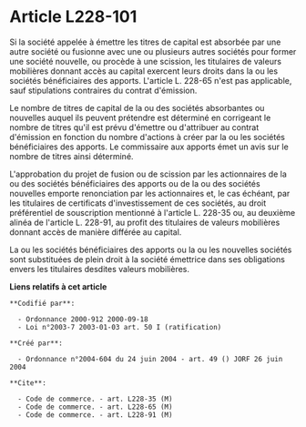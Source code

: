 # Article L228-101

Si la société appelée à émettre les titres de capital est absorbée par une autre société ou fusionne avec une ou plusieurs
autres sociétés pour former une société nouvelle, ou procède à une scission, les titulaires de valeurs mobilières donnant
accès au capital exercent leurs droits dans la ou les sociétés bénéficiaires des apports. L'article L. 228-65 n'est pas
applicable, sauf stipulations contraires du contrat d'émission.

Le nombre de titres de capital de la ou des sociétés absorbantes ou nouvelles auquel ils peuvent prétendre est déterminé en
corrigeant le nombre de titres qu'il est prévu d'émettre ou d'attribuer au contrat d'émission en fonction du nombre d'actions
à créer par la ou les sociétés bénéficiaires des apports. Le commissaire aux apports émet un avis sur le nombre de titres
ainsi déterminé.

L'approbation du projet de fusion ou de scission par les actionnaires de la ou des sociétés bénéficiaires des apports ou de
la ou des sociétés nouvelles emporte renonciation par les actionnaires et, le cas échéant, par les titulaires de certificats
d'investissement de ces sociétés, au droit préférentiel de souscription mentionné à l'article L. 228-35 ou, au deuxième
alinéa de l'article L. 228-91, au profit des titulaires de valeurs mobilières donnant accès de manière différée au capital.

La ou les sociétés bénéficiaires des apports ou la ou les nouvelles sociétés sont substituées de plein droit à la société
émettrice dans ses obligations envers les titulaires desdites valeurs mobilières.

**Liens relatifs à cet article**

	**Codifié par**:

	  - Ordonnance 2000-912 2000-09-18
	  - Loi n°2003-7 2003-01-03 art. 50 I (ratification)

	**Créé par**:

	  - Ordonnance n°2004-604 du 24 juin 2004 - art. 49 () JORF 26 juin 2004

	**Cite**:

	  - Code de commerce. - art. L228-35 (M)
	  - Code de commerce. - art. L228-65 (M)
	  - Code de commerce. - art. L228-91 (M)
